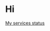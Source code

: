 # Hi
<!--I'm waiting for this account to reach 180 days old so I can use Railway
<br>
[Live counter](https://BitterUnequaledDevelopers.largomc.repl.co)
-->
[My services status](https://stats.uptimerobot.com/X0BLZt4lEB)
